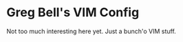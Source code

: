 Greg Bell's VIM Config
======================

Not too much interesting here yet. Just a bunch'o VIM stuff.

